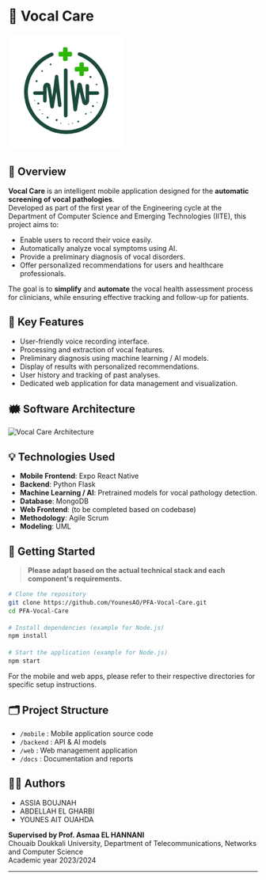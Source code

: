 # 📱 Vocal Care

![Application logo ](https://github.com/YounesAO/PFA-Vocal-Care/blob/main/vocal-care/assets/uploads/logo1.png)

## 🧠 Overview

**Vocal Care** is an intelligent mobile application designed for the **automatic screening of vocal pathologies**.  
Developed as part of the first year of the Engineering cycle at the Department of Computer Science and Emerging Technologies (IITE), this project aims to:

- Enable users to record their voice easily.
- Automatically analyze vocal symptoms using AI.
- Provide a preliminary diagnosis of vocal disorders.
- Offer personalized recommendations for users and healthcare professionals.

The goal is to **simplify** and **automate** the vocal health assessment process for clinicians, while ensuring effective tracking and follow-up for patients.

## 🔧 Key Features

- User-friendly voice recording interface.
- Processing and extraction of vocal features.
- Preliminary diagnosis using machine learning / AI models.
- Display of results with personalized recommendations.
- User history and tracking of past analyses.
- Dedicated web application for data management and visualization.
## 🗰 Software Architecture

![Vocal Care Architecture](https://github.com/user-attachments/assets/55b2d738-f400-4135-8d17-5d57af96468d)
## 💡 Technologies Used

- **Mobile Frontend**: Expo  React Native 
- **Backend**: Python Flask 
- **Machine Learning / AI**: Pretrained models for vocal pathology detection.
- **Database**:  MongoDB 
- **Web Frontend**: (to be completed based on codebase)
- **Methodology**: Agile Scrum
- **Modeling**: UML

## 🚀 Getting Started

> **Please adapt based on the actual technical stack and each component's requirements.**

```bash
# Clone the repository
git clone https://github.com/YounesAO/PFA-Vocal-Care.git
cd PFA-Vocal-Care

# Install dependencies (example for Node.js)
npm install

# Start the application (example for Node.js)
npm start
```

For the mobile and web apps, please refer to their respective directories for specific setup instructions.

## 🗂️ Project Structure

- `/mobile` : Mobile application source code
- `/backend` : API & AI models
- `/web` : Web management application
- `/docs` : Documentation and reports

## 👨‍💻 Authors

- ASSIA BOUJNAH
- ABDELLAH EL GHARBI
- YOUNES AIT OUAHDA

**Supervised by Prof. Asmaa EL HANNANI**  
Chouaib Doukkali University, Department of Telecommunications, Networks and Computer Science  
Academic year 2023/2024

---
